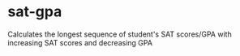 sat-gpa
=======

Calculates the longest sequence of student's SAT scores/GPA with increasing SAT scores and decreasing GPA
